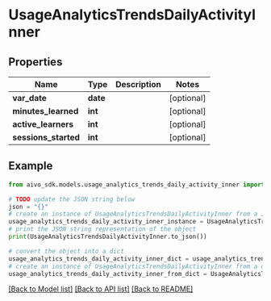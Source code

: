 # UsageAnalyticsTrendsDailyActivityInner

## Properties

Name | Type | Description | Notes
------------ | ------------- | ------------- | -------------
**var_date** | **date** |  | [optional]
**minutes_learned** | **int** |  | [optional]
**active_learners** | **int** |  | [optional]
**sessions_started** | **int** |  | [optional]

## Example

```python
from aivo_sdk.models.usage_analytics_trends_daily_activity_inner import UsageAnalyticsTrendsDailyActivityInner

# TODO update the JSON string below
json = "{}"
# create an instance of UsageAnalyticsTrendsDailyActivityInner from a JSON string
usage_analytics_trends_daily_activity_inner_instance = UsageAnalyticsTrendsDailyActivityInner.from_json(json)
# print the JSON string representation of the object
print(UsageAnalyticsTrendsDailyActivityInner.to_json())

# convert the object into a dict
usage_analytics_trends_daily_activity_inner_dict = usage_analytics_trends_daily_activity_inner_instance.to_dict()
# create an instance of UsageAnalyticsTrendsDailyActivityInner from a dict
usage_analytics_trends_daily_activity_inner_from_dict = UsageAnalyticsTrendsDailyActivityInner.from_dict(usage_analytics_trends_daily_activity_inner_dict)
```

[[Back to Model list]](../README.md#documentation-for-models) [[Back to API list]](../README.md#documentation-for-api-endpoints) [[Back to README]](../README.md)
